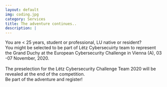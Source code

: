 ```yaml
---
layout: default
img: coding.jpg
category: Services
title: The adventure continues..
description: |
---
```


You are < 25 years, student or professional, LU native or resident?<br>
You might be selected to be part of Lëtz Cybersecuirty team to represent the Grand Duchy at the European Cybersecurity Challenge in Vienna (A), 03 -07 November, 2020.<br>
<br>The preselection for the Lëtz Cybersecurity Challenge Team 2020 will be revealed at the end of the competition.
<br>
Be part of the adventure and register!


